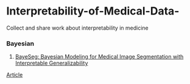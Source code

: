 # Interpretability-of-Medical-Data-
Collect and share work about interpretability in medicine


### Bayesian
1. [BayeSeg: Bayesian Modeling for Medical Image Segmentation with Interpretable Generalizability](https://arxiv.org/abs/2303.01710 "pdf")

[Article](https://github.com/xiaovhua/Interpretability-of-Medical-Data-/blob/Articles/BayeSeg%3A%20Bayesian%20Modeling%20for%20Medical%20Image%20Segmentation%20with%20Interpretable%20Generalizability.md "reading report by author")
